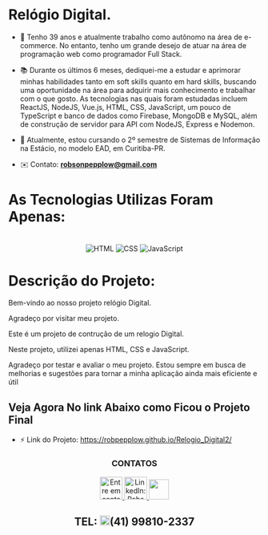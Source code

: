 # Relógio Digital.

- 👤 Tenho 39 anos e atualmente trabalho como autônomo na área de e-commerce. No entanto, tenho um grande desejo de atuar na área de programação web como programador Full Stack.
- 📚 Durante os últimos 6 meses, dediquei-me a estudar e aprimorar minhas habilidades tanto em soft skills quanto em hard skills, buscando uma oportunidade na área para adquirir mais conhecimento e trabalhar com o que gosto.
  As tecnologias nas quais foram estudadas incluem ReactJS, NodeJS, Vue.js, HTML, CSS, JavaScript, um pouco de TypeScript e banco de dados como Firebase, MongoDB e MySQL, além de construção de servidor para API com NodeJS, Express e Nodemon.
- 🏫 Atualmente, estou cursando o 2º semestre de Sistemas de Informação na Estácio, no modelo EAD, em Curitiba-PR.

- ✉️ Contato: **robsonpepplow@gmail.com**

# As Tecnologias Utilizas Foram Apenas:

<div align="center" gap="20">
  <br/>

   <img align="center" alt="HTML" src="https://img.shields.io/badge/HTML5-E34F26?style=for-the-badge&logo=html5&logoColor=white"/> 
   <img align="center" alt="CSS" src="https://img.shields.io/badge/CSS3-1572B6?style=for-the-badge&logo=css3&logoColor=white"/> 
   <img align="center" alt="JavaScript" src="https://img.shields.io/badge/JavaScript-F7DF1E?style=for-the-badge&logo=javascript&logoColor=black"/>

</div>

# Descrição do Projeto:

Bem-vindo ao nosso projeto relógio Digital.

Agradeço por visitar meu projeto.

Este é um projeto de contrução de um relogio Digital.

Neste projeto, utilizei apenas HTML, CSS e JavaScript.

Agradeço por testar e avaliar o meu projeto. Estou sempre em busca de melhorias e sugestões para tornar a minha aplicação ainda mais eficiente e útil

## Veja Agora No link Abaixo como Ficou o Projeto Final

- ⚡ Link do Projeto: https://robpepplow.github.io/Relogio_Digital2/

<div align="center">
  <h3 color="red">CONTATOS</h3>
</div>
<div align="center" display="flex" gap="20">
<a href = "mailto:robsonpepplow@gmail.com"><img height="45" width="45" alt="Entre em contato: robsonpepplow@gmail.com" src="https://user-images.githubusercontent.com/106199387/215278918-09bfab55-007e-4d5d-aa06-92599b3b1ddf.png" target="_blank">   </a>
<a href="https://www.linkedin.com/in/RobPepplow" target="_blank"><img height="45" width="45" alt="LinkedIn: RobsonPepplow" src="https://user-images.githubusercontent.com/106199387/215278978-a0132796-df9b-48cb-b36a-1296e5c0dd4f.png" target="_blank">   </a>
<a href="https://github.com/RobPepplow">
  <img height="40" width"60" src="https://user-images.githubusercontent.com/106199387/215277343-78a0a4fd-d469-4b0b-ac5e-b25906bd96c4.png"></a>

## TEL: <img height="20" width="20" src="https://user-images.githubusercontent.com/106199387/215279006-d0d6053d-6d04-4ef4-aec7-cf36fd133454.png"/>(41) 99810-2337

</div>
